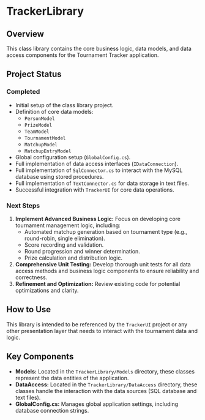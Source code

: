 # TrackerLibrary

## Overview

This class library contains the core business logic, data models, and data access components for the Tournament Tracker application.

## Project Status

### Completed

*   Initial setup of the class library project.
*   Definition of core data models:
    *   `PersonModel`
    *   `PrizeModel`
    *   `TeamModel`
    *   `TournamentModel`
    *   `MatchupModel`
    *   `MatchupEntryModel`
*   Global configuration setup (`GlobalConfig.cs`).
*   Full implementation of data access interfaces (`IDataConnection`).
*   Full implementation of `SqlConnector.cs` to interact with the MySQL database using stored procedures.
*   Full implementation of `TextConnector.cs` for data storage in text files.
*   Successful integration with `TrackerUI` for core data operations.

### Next Steps

1.  **Implement Advanced Business Logic:** Focus on developing core tournament management logic, including:
    *   Automated matchup generation based on tournament type (e.g., round-robin, single elimination).
    *   Score recording and validation.
    *   Round progression and winner determination.
    *   Prize calculation and distribution logic.
2.  **Comprehensive Unit Testing:** Develop thorough unit tests for all data access methods and business logic components to ensure reliability and correctness.
3.  **Refinement and Optimization:** Review existing code for potential optimizations and clarity.

## How to Use

This library is intended to be referenced by the `TrackerUI` project or any other presentation layer that needs to interact with the tournament data and logic.

## Key Components

*   **Models:** Located in the `TrackerLibrary/Models` directory, these classes represent the data entities of the application.
*   **DataAccess:** Located in the `TrackerLibrary/DataAccess` directory, these classes handle the interaction with the data sources (SQL database and text files).
*   **GlobalConfig.cs:** Manages global application settings, including database connection strings.